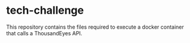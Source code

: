 # tech-challenge
This repository contains the files required to execute a docker container that calls a ThousandEyes API.
